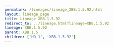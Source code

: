 ```yaml
---
permalink: /lineages/lineage_XBB.1.5.92.html
layout: lineage_page
title: Lineage XBB.1.5.92
redirect_to: ../lineage.html?lineage=XBB.1.5.92
lineage: XBB.1.5.92
parent: XBB.1.5
children: ['HQ.1', 'XBB.1.5.92']
---
```

